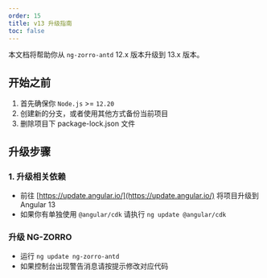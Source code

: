 ```yaml
---
order: 15
title: v13 升级指南
toc: false
---
```


本文档将帮助你从 `ng-zorro-antd` 12.x 版本升级到 13.x 版本。

## 开始之前

1. 首先确保你 `Node.js` >= `12.20`
2. 创建新的分支，或者使用其他方式备份当前项目
3. 删除项目下 package-lock.json 文件

## 升级步骤

### 1. 升级相关依赖

- 前往 [https://update.angular.io/](https://update.angular.io/) 将项目升级到 Angular 13
- 如果你有单独使用 `@angular/cdk` 请执行 `ng update @angular/cdk`

### 升级 NG-ZORRO

- 运行 `ng update ng-zorro-antd`
- 如果控制台出现警告消息请按提示修改对应代码